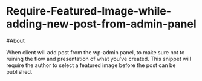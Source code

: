 # Require-Featured-Image-while-adding-new-post-from-admin-panel

#About

When client will add post from the wp-admin panel, to make sure not to ruining the flow and presentation of what you’ve created. 
This snippet will require the author to select a featured image before the post can be published.
